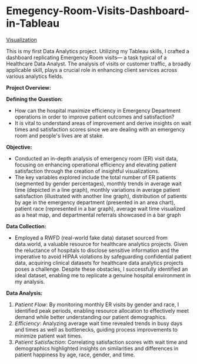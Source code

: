 # Emegency-Room-Visits-Dashboard-in-Tableau
[Visualization](https://public.tableau.com/views/ERVisitsDashboard_16997341973260/Dashboard1?:language=en-US&:display_count=n&:origin=viz_share_link)

This is my first Data Analytics project. Utilizing my Tableau skills, I crafted a dashboard replicating Emergency Room visits— a task typical of a Healthcare Data Analyst. The analysis of visits or customer traffic, a broadly applicable skill, plays a crucial role in enhancing client services across various analytics fields.

**Project Overview:**

**Defining the Question:**
- How can the hospital maximize efficiency in Emergency Department operations in order to improve patient outcomes and satisfaction?
- It is vital to understand areas of improvement and derive insights on wait times and satisfaction scores since we are dealing with an emergency room and people's lives are at stake.

**Objective:**
- Conducted an in-depth analysis of emergency room (ER) visit data, focusing on enhancing operational efficiency and elevating patient satisfaction through the creation of insightful visualizations.
- The key variables explored include the total number of ER patients (segmented by gender percentages), monthly trends in average wait time (depicted in a line graph), monthly variations in average patient satisfaction (illustrated with another line graph), distribution of patients by age in the emergency department (presented in an area chart), patient race (represented in a bar graph), average wait time visualized as a heat map, and departmental referrals showcased in a bar graph

**Data Collection:**
- Employed a RWFD (real-world fake data) dataset sourced from data.world, a valuable resource for healthcare analytics projects. Given the reluctance of hospitals to disclose sensitive information and the imperative to avoid HIPAA violations by safeguarding confidential patient data, acquiring clinical datasets for healthcare data analytics projects poses a challenge. Despite these obstacles, I successfully identified an ideal dataset, enabling me to replicate a genuine hospital environment in my analysis.

 **Data Analysis:** 
  1. 𝘗𝘢𝘵𝘪𝘦𝘯𝘵 𝘍𝘭𝘰𝘸: By monitoring monthly ER visits by gender and race, I identified peak periods, enabling resource allocation to effectively meet demand while better understanding our patient demographics.
  2. 𝘌𝘧𝘧𝘪𝘤𝘪𝘦𝘯𝘤𝘺: Analyzing average wait time revealed trends in busy days and times as well as bottlenecks, guiding process improvements to minimize patient wait times.
  3. 𝘗𝘢𝘵𝘪𝘦𝘯𝘵 𝘚𝘢𝘵𝘪𝘴𝘧𝘢𝘤𝘵𝘪𝘰𝘯: Correlating satisfaction scores with wait time and demographics highlighted insights on similarities and differences in patient happiness by age, race, gender, and time.
